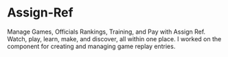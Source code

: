 # Assign-Ref

Manage Games, Officials Rankings, Training, and Pay with Assign Ref. Watch, play, learn, make, and discover, all within one place. I worked on the component for creating and managing game replay entries.
